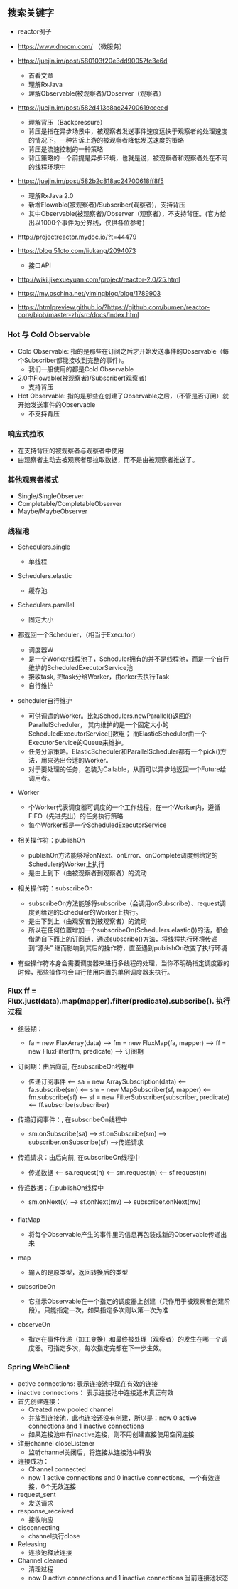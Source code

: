 ## 搜索关键字
 * reactor例子
 * https://www.dnocm.com/ （微服务）
 * https://juejin.im/post/580103f20e3dd90057fc3e6d
   + 首看文章
   + 理解RxJava
   + 理解Observable(被观察者)/Observer（观察者）
   
 * https://juejin.im/post/582d413c8ac24700619cceed
   + 理解背压（Backpressure）
   + 背压是指在异步场景中，被观察者发送事件速度远快于观察者的处理速度的情况下，一种告诉上游的被观察者降低发送速度的策略
   + 背压是流速控制的一种策略
   + 背压策略的一个前提是异步环境，也就是说，被观察者和观察者处在不同的线程环境中
 * https://juejin.im/post/582b2c818ac24700618ff8f5
   + 理解RxJava 2.0
   + 新增Flowable(被观察者)/Subscriber(观察者)，支持背压
   + 其中Observable(被观察者)/Observer（观察者），不支持背压。(官方给出以1000个事件为分界线，仅供各位参考)
   
   
 * http://projectreactor.mydoc.io/?t=44479
 * https://blog.51cto.com/liukang/2094073
   + 接口API
 * http://wiki.jikexueyuan.com/project/reactor-2.0/25.html
 * https://my.oschina.net/yimingblog/blog/1789903
 * https://htmlpreview.github.io/?https://github.com/bumen/reactor-core/blob/master-zh/src/docs/index.html
 
### Hot 与 Cold Observable 
 * Cold Observable: 指的是那些在订阅之后才开始发送事件的Observable（每个Subscriber都能接收到完整的事件）。
   + 我们一般使用的都是Cold Observable
 * 2.0中Flowable(被观察者)/Subscriber(观察者)
   + 支持背压
 * Hot Observable: 指的是那些在创建了Observable之后，（不管是否订阅）就开始发送事件的Observable
   + 不支持背压 
   
### 响应式拉取
 * 在支持背压的被观察者与观察者中使用
 * 由观察者主动去被观察者那拉取数据，而不是由被观察者推送了。
   
### 其他观察者模式
 * Single/SingleObserver
 * Completable/CompletableObserver
 * Maybe/MaybeObserver
 
### 线程池
 * Schedulers.single
   + 单线程
 * Schedulers.elastic
   + 缓存池
 * Schedulers.parallel
   + 固定大小
 * 都返回一个Scheduler，（相当于Executor）
   + 调度器W
   + 是一个Worker线程池子，Scheduler拥有的并不是线程池，而是一个自行维护的ScheduledExecutorService池
   + 接收task, 把task分给Worker，由orker去执行Task
   + 自行维护
 * scheduler自行维护
   + 可供调遣的Worker。比如Schedulers.newParallel()返回的ParallelScheduler，
   其内维护的是一个固定大小的ScheduledExecutorService[]数组；
   而ElasticScheduler由一个ExecutorService的Queue来维护。
   + 任务分派策略。ElasticScheduler和ParallelScheduler都有一个pick()方法，用来选出合适的Worker。
   + 对于要处理的任务，包装为Callable，从而可以异步地返回一个Future给调用者。
 * Worker
   + 个Worker代表调度器可调度的一个工作线程，在一个Worker内，遵循FIFO（先进先出）的任务执行策略
   + 每个Worker都是一个ScheduledExecutorService
   
 * 相关操作符：publishOn
   + publishOn方法能够将onNext、onError、onComplete调度到给定的Scheduler的Worker上执行
   + 是由上到下（由被观察者到观察者）的流动
 * 相关操作符：subscribeOn
   + subscribeOn方法能够将subscribe（会调用onSubscribe）、request调度到给定的Scheduler的Worker上执行。
   + 是由下到上（由观察者到被观察者）的流动
   + 所以在任何位置增加一个subscribeOn(Schedulers.elastic())的话，都会借助自下而上的订阅链，通过subscribe()方法，将线程执行环境传递到“源头”
   继而影响到其后的操作符，直至遇到publishOn改变了执行环境
 * 有些操作符本身会需要调度器来进行多线程的处理，当你不明确指定调度器的时候，那些操作符会自行使用内置的单例调度器来执行。
 
### Flux ff = Flux.just(data).map(mapper).filter(predicate).subscribe(). 执行过程
 * 组装期：
   + fa = new FlaxArray(data) --> fm = new FluxMap(fa, mapper) --> ff = new FluxFilter(fm, predicate)
   --> 订阅期
 * 订阅期：由后向前, 在subscribeOn线程中
   + 传递订阅事件 <-- sa = new ArraySubscription(data) <-- fa.subscribe(sm) <-- sm = new MapSubscriber(sf, mapper) <-- fm.subscribe(sf) <-- sf = new FilterSubscriber(subscriber, predicate) <-- ff.subscribe(subscriber)
   
 * 传递订阅事件：, 在subscribeOn线程中
   + sm.onSubscribe(sa) --> sf.onSubscribe(sm) --> subscriber.onSubscribe(sf) -->传递请求
 * 传递请求：由后向前, 在subscribeOn线程中
   + 传递数据 <-- sa.request(n) <-- sm.request(n) <-- sf.request(n) 
 * 传递数据：在publishOn线程中
   + sm.onNext(v) --> sf.onNext(mv) --> subscriber.onNext(mv)
###
 * flatMap
   + 将每个Observable产生的事件里的信息再包装成新的Observable传递出来
 * map 
   + 输入的是原类型，返回转换后的类型
 * subscribeOn
   + 它指示Observable在一个指定的调度器上创建（只作用于被观察者创建阶段）。只能指定一次，如果指定多次则以第一次为准
   
 * observeOn
   + 指定在事件传递（加工变换）和最终被处理（观察者）的发生在哪一个调度器。可指定多次，每次指定完都在下一步生效。
   
### Spring WebClient
 * active connections: 表示连接池中现在有效的连接
 * inactive connections： 表示连接池中连接还未真正有效
 * 首先创建连接：
   + Created new pooled channel
   + 并放到连接池，此也连接还没有创建，所以是：now 0 active connections and 1 inactive connections
   + 如果连接池中有inactive连接，则不用创建直接使用空闲连接
 * 注册channel closeListener
   + 监听channel关闭后，将连接从连接池中释放
 * 连接成功：
   + Channel connected
   + now 1 active connections and 0 inactive connections。一个有效连接，0个无效连接
 * request_sent
   + 发送请求
 * response_received
   + 接收响应
 * disconnecting
   + channel执行close
 * Releasing
   + 连接池释放连接
 * Channel cleaned
   + 清理过程
   + now 0 active connections and 1 inactive connections 当前连接池状态